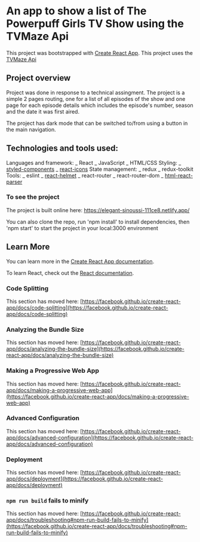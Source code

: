 # An app to show a list of The Powerpuff Girls TV Show using the TVMaze Api

This project was bootstrapped with [Create React App](https://github.com/facebook/create-react-app).
This project uses the [TVMaze Api](https://www.tvmaze.com/)

## Project overview

Project was done in response to a technical assingment. The project is a simple 2 pages routing, one for a list of all episodes of the show and one page for each episode details which includes the episode's number, season and the date it was first aired.

The project has dark mode that can be switched to/from using a button in the main navigation.

## Technologies and tools used:

Languages and framework:
_ React
_ JavaScript
_ HTML/CSS
Styling:
_ [styled-components](https://styled-components.com/)
_ [react-icons](https://react-icons.github.io/react-icons)
State management:
_ redux
_ redux-toolkit
Tools:
_ eslint
_ [react-helmet](https://github.com/nfl/react-helmet)
_ react-router
_ react-router-dom
_ [html-react-parser](https://www.npmjs.com/package/html-react-parser)

### To see the project

The project is built online here: https://elegant-sinoussi-111ce8.netlify.app/

You can also clone the repo, run 'npm install' to install dependencies, then 'npm start' to start the project in your local:3000 environment

## Learn More

You can learn more in the [Create React App documentation](https://facebook.github.io/create-react-app/docs/getting-started).

To learn React, check out the [React documentation](https://reactjs.org/).

### Code Splitting

This section has moved here: [https://facebook.github.io/create-react-app/docs/code-splitting](https://facebook.github.io/create-react-app/docs/code-splitting)

### Analyzing the Bundle Size

This section has moved here: [https://facebook.github.io/create-react-app/docs/analyzing-the-bundle-size](https://facebook.github.io/create-react-app/docs/analyzing-the-bundle-size)

### Making a Progressive Web App

This section has moved here: [https://facebook.github.io/create-react-app/docs/making-a-progressive-web-app](https://facebook.github.io/create-react-app/docs/making-a-progressive-web-app)

### Advanced Configuration

This section has moved here: [https://facebook.github.io/create-react-app/docs/advanced-configuration](https://facebook.github.io/create-react-app/docs/advanced-configuration)

### Deployment

This section has moved here: [https://facebook.github.io/create-react-app/docs/deployment](https://facebook.github.io/create-react-app/docs/deployment)

### `npm run build` fails to minify

This section has moved here: [https://facebook.github.io/create-react-app/docs/troubleshooting#npm-run-build-fails-to-minify](https://facebook.github.io/create-react-app/docs/troubleshooting#npm-run-build-fails-to-minify)
